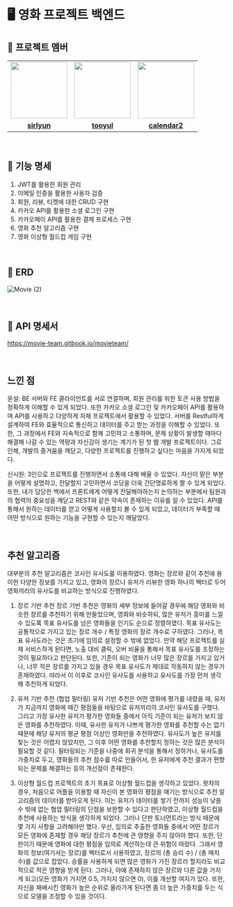 # 🖥 영화 프로젝트 백엔드

## 🤖 프로젝트 멤버

<table>
 <tr>
    <td align="center"><a href="https://github.com/sirlyun"><img src="https://avatars.githubusercontent.com/sirlyun" width="130px;" alt=""></a></td>
    <td align="center"><a href="https://github.com/tooyul"><img src="https://avatars.githubusercontent.com/tooyul" width="130px;" alt=""></a></td>
    <td align="center"><a href="https://github.com/calendar2"><img src="https://avatars.githubusercontent.com/calendar2" width="130px;" alt=""></a></td>
  </tr>
  <tr>
    <td align="center"><a href="https://github.com/sirlyun"><b>sirlyun</b></a></td>
    <td align="center"><a href="https://github.com/tooyul"><b>tooyul</b></a></td>
    <td align="center"><a href="https://github.com/calendar2"><b>calendar2</b></a></td>
  </tr>
</table>

<br/>

## 📌 기능 명세

1. JWT를 활용한 회원 관리
2. 이메일 인증을 활용한 사용자 검증
3. 회원, 리뷰, 티켓에 대한 CRUD 구현
4. 카카오 API를 활용한 소셜 로그인 구현
5. 카카오페이 API를 활용한 결제 프로세스 구현
6. 영화 추천 알고리즘 구현
7. 영화 이상형 월드컵 게임 구현


<br/>

## 💾 ERD

![Movie (2)](https://github.com/movie-team/BackEnd/assets/116432941/d7ab0ef9-cb65-428c-98a5-6bbe198e9cc2)

<br/>

## 📝 API 명세서

https://movie-team.gitbook.io/movieteam/


<br/>

## 느낀 점

윤설: BE 서버와 FE 클라이언트를 서로 연결하며, 회원 관리를 위한 토큰 사용 방법을 정확하게 이해할 수 있게 되었다. 또한 카카오 소셜 로그인 및 카카오페이 API를 활용하며 API를 사용하고 다양하게 자체 프로젝트에서 활용할 수 있었다. 서버를 Restful하게 설계하여 FE와 효율적으로 통신하고 데이터를 주고 받는 과정을 이해할 수 있었다. 또한, 그 과정에서 FE와 지속적으로 함께 고민하고 소통하며, 문제 상황이 발생할 때마다 해결해 나갈 수 있는 역량과 자신감이 생기는 계기가 된 첫 웹 개발 프로젝트이다. 그로 인해, 개발의 즐거움을 깨닫고, 다양한 프로젝트를 진행하고 싶다는 마음을 가지게 되었다.


신시원: 3인으로 프로젝트를 진행하면서 소통에 대해 배울 수 있었다. 자신이 맡은 부분을 어떻게 설명하고, 전달할지 고민하면서 코딩을 더욱 간단명료하게 짤 수 있게 되었다. 또한, 내가 담당한 백에서 프론트에게 어떻게 전달해야하는지 논의하는 부분에서 팀원과의 협력의 중요성을 깨닫고 REST와 같은 약속이 존재하는 이유를 알 수 있었다. API를 통해서 원하는 데이터를 얻고 어떻게 사용할지 볼 수 있게 되었고, 데이터가 부족할 때 어떤 방식으로 원하는 기능을 구현할 수 있는지 깨달았다.

<br/>

## 추천 알고리즘

대부분의 추천 알고리즘은 코사인 유사도를 이용하였다. 영화는 장르와 같이 추천에 용이한 다양한 정보를 가지고 있고, 영화의 장르나 유저가 리뷰한 영화 하나의 벡터로 두어 영화끼리의 유사도를 비교하는 방식으로 진행하였다.

1. 장르 기반 추천
   장르 기반 추천은 영화의 세부 정보에 들어갈 경우에 해당 영화와 비슷한 장르를 추천하기 위해 만들었으며, 영화와 비슷하되, 많은 유저가 흥미를 느낄 수 있도록 목표 유사도를 넘은 영화들을 인기도 순으로 정렬하였다. 목표 유사도는 공통적으로 가지고 있는 장르 개수 / 특정 영화의 장르 개수로 구하였다.
   그러나, 목표 유사도라는 것은 초기에 임의로 설정할 수 밖에 없었다. 만약 해당 프로젝트를 실제 서비스하게 된다면, 노출 대비 클릭, 오버 비율을 통해서 목표 유사도를 조정하는 것이 필요하다고 판단된다. 또한, 기준이 되는 영화가 너무 많은 장르를 가지고 있거나, 너무 적은 장르를 가지고 있을 경우 목표 유사도가 제대로 작동하지 않는 경우가 존재하였다. 따라서 이 이후로 코사인 유사도를 사용하고 유사도를 가장 먼저 생각해 추천하게 되었다.

2. 유저 기반 추천 (협업 필터링)
   유저 기반 추천은 어떤 영화에 평가를 내렸을 때, 유저가 지금까지 영화에 매긴 평점들을 바탕으로 유저끼리의 코사인 유사도를 구했다. 그리고 가장 유사한 유저가 평가한 영화들 중에서 아직 기준이 되는 유저가 보지 않은 영화를 추천하였다. 이때, 유사한 유저가 나쁘게 평가한 영화를 추천할 수는 없기 때문에 해당 유저의 평균 평점 이상인 영화만을 추천하였다. 유사도가 높은 유저를 찾는 것은 어렵지 않았지만, 그 이후 어떤 영화를 추천할지 정하는 것은 많은 분석이 필요할 것 같다. 필터링되는 기준을 나중에 회귀 분석을 통해서 정하거나, 유사도를 가중치로 두고, 영화들의 추천 점수를 따로 만들어서, 한 유저에게 추천 결과가 편향되는 문제를 해결하는 등의 개선점이 존재한다.

3. 이상형 월드컵
   프로젝트의 초기 목표로 이상형 월드컵을 생각하고 있었다. 왓챠의 경우, 처음으로 어플을 이용할 때 자신이 본 영화의 평점을 매기는 방식으로 추천 알고리즘의 데이터를 받아오게 된다. 이는 유저가 데이터를 쌓기 전까지 성능이 낮을 수 밖에 없는 협업 필터링의 단점을 보완할 수 있다고 판단하였고, 이상형 월드컵을 추천에 사용하는 방식을 생각하게 되었다. 그러나 단판 토너먼트라는 방식 때문에 몇 가지 사항을 고려해야만 했다. 우선, 임의로 추출한 영화들 중에서 어떤 장르가 모든 영화에 존재할 경우 해당 장르가 추천에 큰 영향을 주지 않아야 했다. 또한, 단판이기 때문에 영화에 대한 평점을 임의로 계산하는데 큰 위험이 따랐다. 그래서 영화의 정보(여기서는 장르)를 벡터로서 사용하였고, 장르의 (총 승리 수) / (총 매치 수)를 값으로 잡았다. 승률을 사용하게 되면 많은 영화가 가진 장르라 할지라도 비교적으로 적은 영향을 받게 된다. 그러나, 아예 존재하지 않은 장르와 다른 값을 가지게 되고(모든 영화가 가지면 0.5, 가지지 않으면 0), 이를 개선할 여지가 있다. 또한, 자신을 패배시킨 영화가 높은 순위로 올라가게 된다면 좀 더 높은 가중치를 두는 식으로 모델을 조정할 수 있을 것이다.
